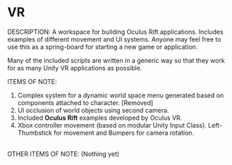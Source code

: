 # VR
DESCRIPTION:
A workspace for building Oculus Rift applications. Includes examples of different movement and UI systems. Anyone may feel free to use this as a spring-board for starting a new game or application. 

Many of the included scripts are written in a generic way so that they work for as many Unity VR applications as possible.

ITEMS OF NOTE: <br>
1. Complex system for a dynamic world space menu generated based on components attached to character. [Removed] <br>
2. UI occlusion of world objects using second camera.<br>
3. Included <b>Oculus Rift</b> examples developed by Oculus VR. <br>
4. Xbox controller movement (based on modular Unity Input Class). Left-Thumbstick for movement and Bumpers for camera rotation. <br><br> 

OTHER ITEMS OF NOTE:
(Nothing yet)
